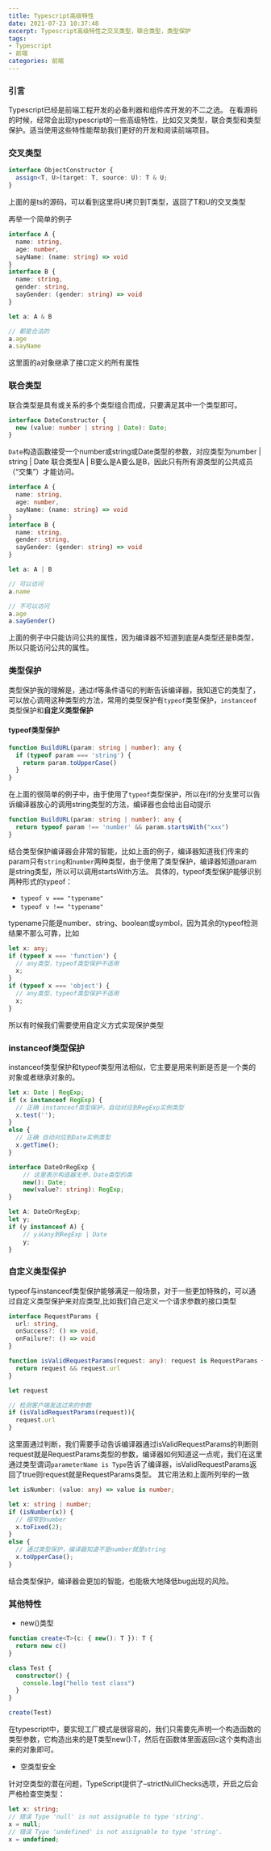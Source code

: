 ```yaml
---
title: Typescript高级特性
date: 2021-07-23 10:37:48
excerpt: Typescript高级特性之交叉类型，联合类型，类型保护
tags:
- Typescript
- 前端
categories: 前端
---
```


### 引言
Typescript已经是前端工程开发的必备利器和组件库开发的不二之选。
在看源码的时候，经常会出现typescript的一些高级特性，比如交叉类型，联合类型和类型保护。适当使用这些特性能帮助我们更好的开发和阅读前端项目。

### 交叉类型

```typescript
interface ObjectConstructor {
  assign<T, U>(target: T, source: U): T & U;
}
```
上面的是ts的源码，可以看到这里将U拷贝到T类型，返回了T和U的交叉类型

再举一个简单的例子

```typescript
interface A {
  name: string,
  age: number,
  sayName: (name: string) => void
}
interface B {
  name: string,
  gender: string,
  sayGender: (gender: string) => void
}

let a: A & B

// 都是合法的
a.age
a.sayName
```
这里面的a对象继承了接口定义的所有属性

### 联合类型
联合类型是具有或关系的多个类型组合而成，只要满足其中一个类型即可。
```typescript
interface DateConstructor {
  new (value: number | string | Date): Date;
}
```
`Date`构造函数接受一个number或string或Date类型的参数，对应类型为number | string | Date
联合类型A | B要么是A要么是B，因此只有所有源类型的公共成员（“交集”）才能访问。

```typescript
interface A {
  name: string,
  age: number,
  sayName: (name: string) => void
}
interface B {
  name: string,
  gender: string,
  sayGender: (gender: string) => void
}

let a: A | B

// 可以访问
a.name

// 不可以访问
a.age
a.sayGender()
```
上面的例子中只能访问公共的属性，因为编译器不知道到底是A类型还是B类型，所以只能访问公共的属性。

### 类型保护
类型保护我的理解是，通过if等条件语句的判断告诉编译器，我知道它的类型了，可以放心调用这种类型的方法，常用的类型保护有`typeof`类型保护，`instanceof`类型保护和**自定义类型保护**

#### typeof类型保护
```typescript
function BuildURL(param: string | number): any {
  if (typeof param === 'string') {
    return param.toUpperCase()
  }
}
```

在上面的很简单的例子中，由于使用了`typeof`类型保护，所以在if的分支里可以告诉编译器放心的调用string类型的方法，编译器也会给出自动提示

```typescript
function BuildURL(param: string | number): any {
  return typeof param !== 'number' && param.startsWith("xxx")
}
```

结合类型保护编译器会非常的智能，比如上面的例子，编译器知道我们传来的param只有`string`和`number`两种类型，由于使用了类型保护，编译器知道param是string类型，所以可以调用startsWith方法。
具体的，typeof类型保护能够识别两种形式的typeof：
+ `typeof v === "typename"`
+ `typeof v !== "typename"`
  
typename只能是number、string、boolean或symbol，因为其余的typeof检测结果不那么可靠，比如

```typescript
let x: any;
if (typeof x === 'function') {
  // any类型，typeof类型保护不适用
  x;
}
if (typeof x === 'object') {
  // any类型，typeof类型保护不适用
  x;
}
```
所以有时候我们需要使用自定义方式实现保护类型

### instanceof类型保护

instanceof类型保护和typeof类型用法相似，它主要是用来判断是否是一个类的对象或者继承对象的。

```typescript
let x: Date | RegExp;
if (x instanceof RegExp) {
  // 正确 instanceof类型保护，自动对应到RegExp实例类型
  x.test('');
}
else {
  // 正确 自动对应到Date实例类型
  x.getTime();
}

interface DateOrRegExp {
    // 这里表示构造器无参，Date类型的类
    new(): Date;
    new(value?: string): RegExp;
}

let A: DateOrRegExp;
let y;
if (y instanceof A) {
    // y从any到RegExp | Date
    y;
}
```

### 自定义类型保护

typeof与instanceof类型保护能够满足一般场景，对于一些更加特殊的，可以通过自定义类型保护来对应类型,比如我们自己定义一个请求参数的接口类型

```typescript
interface RequestParams {
  url: string,
  onSuccess?: () => void,
  onFailure?: () => void
}

function isValidRequestParams(request: any): request is RequestParams {
  return request && request.url
}

let request

// 检测客户端发送过来的参数
if (isValidRequestParams(request)){
  request.url
}
```
这里面通过判断，我们需要手动告诉编译器通过isValidRequestParams的判断则request就是RequestParams类型的参数，编译器如何知道这一点呢，我们在这里通过类型谓词`parameterName is Type`告诉了编译器，isValidRequestParams返回了true则request就是RequestParams类型。
其它用法和上面所列举的一致

```typescript
let isNumber: (value: any) => value is number;

let x: string | number;
if (isNumber(x)) {
  // 缩窄到number
  x.toFixed(2);
}
else {
  // 通过类型保护，编译器知道不是number就是string
  x.toUpperCase();
}
```
结合类型保护，编译器会更加的智能，也能极大地降低bug出现的风险。

### 其他特性

+ new()类型
```typescript
function create<T>(c: { new(): T }): T {
  return new c()
}

class Test {
  constructor() {
    console.log("hello test class")
  }
}

create(Test)
```
在typescript中，要实现工厂模式是很容易的，我们只需要先声明一个构造函数的类型参数，它构造出来的是T类型new():T，然后在函数体里面返回c这个类构造出来的对象即可。

+ 空类型安全

针对空类型的潜在问题，TypeScript提供了–strictNullChecks选项，开启之后会严格检查空类型：
```typescript
let x: string;
// 错误 Type 'null' is not assignable to type 'string'.
x = null;
// 错误 Type 'undefined' is not assignable to type 'string'.
x = undefined;
```
